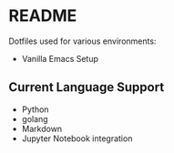 # README

Dotfiles used for various environments:
- Vanilla Emacs Setup

## Current Language Support
- Python
- golang
- Markdown
- Jupyter Notebook integration
